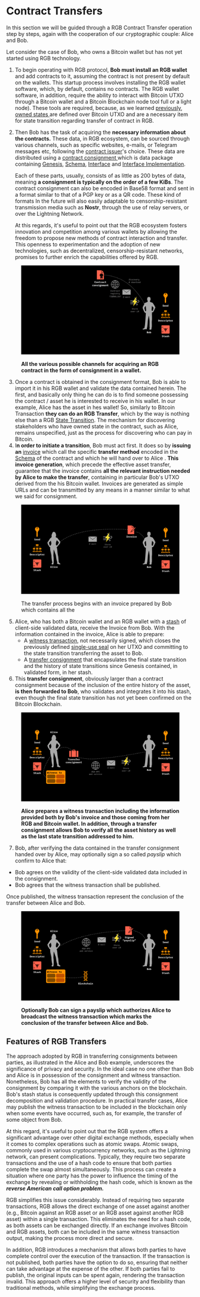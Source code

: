 # Contract Transfers

In this section we will be guided through a RGB Contract Transfer operation step by steps, again with the cooperation of our cryptographic couple:  Alice and Bob.

Let consider the case of Bob, who owns a Bitcoin wallet but has not yet started using RGB technology.&#x20;

1. To begin operating with RGB protocol, **Bob must install an RGB wallet** and add contracts to it, assuming the contract is not present by default on the wallets. This startup process involves installing the RGB wallet software, which, by default, contains no contracts. The RGB wallet software, in addition, require the ability to interact with Bitcoin UTXO through a Bitcoin wallet and a Bitcoin Blockchain node tool full or a light node). These tools are required, because, as we learned [previously](../rgb-state-and-operations/state-transitions.md#state-transitions-and-their-mechanics), [owned states ](glossary.md#owned-state)are defined over Bitcoin UTXO and are a necessary item for state transition regarding transfer of contract in RGB.
2.  Then Bob has the task of acquiring the **necessary information about the contracts.** These data, in RGB ecosystem,  can be sourced through various channels, such as specific websites, e-mails, or Telegram messages etc, following the [contract issuer](glossary.md#contract-participant)'s choice. These data are distributed using a [contract consignment ](glossary.md#consignment)which is data package containing [Genesis](glossary.md#genesis), [Schema](glossary.md#schema), [Interface](glossary.md#interface) and [Interface Implementation](glossary.md#interface-implementation).&#x20;

    Each of these parts, usually, consists of as little as 200 bytes of data, meaning **a consignment is typically on the order of a few KiBs**. The contract consignment can also be encoded in Base58 format and sent in a format similar to that of a PGP key or as a QR code.  These kind of formats In the future will also easily adaptable to censorship-resistant transmission media such as **Nostr**, through the use of relay servers, or over the Lightning Network.&#x20;

    At this regards, it's useful to point out that the RGB ecosystem fosters innovation and competition among various wallets by allowing the freedom to propose new methods of contract interaction and transfer. This openness to experimentation and the adoption of new technologies, such as decentralized, censorship-resistant networks, promises to further enrich the capabilities offered by RGB.&#x20;

<figure><img src="../.gitbook/assets/transfers_0.png" alt="Several channels to acquire an RGB contract in the wallet."><figcaption><p><strong>All the various possible channels for acquiring an RGB contract in the form of consignment in a wallet.</strong></p></figcaption></figure>

3. Once a contract is obtained in the consignment format, Bob is able to import it in his RGB wallet and validate the data contained herein. The first, and basically only thing he can do is to find someone possessing the contract / asset  he is interested to receive in his wallet. In our example, Alice has the asset in hes wallet! So, similarly to Bitcoin Transaction **they can do an RGB Transfer**, which by the way is nothing else than a RGB  [State Transition](glossary.md#state-transition). The mechanism for discovering stakeholders who have owned state in the contract, such as Alice, remains unspecified, just as the process for discovering who can pay in Bitcoin.
4. I**n order to initiate a transition**, Bob must act first. It does so by **issuing an** [invoice](glossary.md#invoice) which call the specific **transfer method** encoded in the [Schema](glossary.md#schema) of the contract and which he will hand over to Alice . **This invoice generation**, which precede the effective asset transfer, guarantee that the invoice contains **all the relevant instruction needed by Alice to make the transfer**,  containing in particular Bob's UTXO derived from the his Bitcoin wallet. Invoices are generated as simple URLs and can be transmitted by any means in a manner similar to what we said for consignment.&#x20;

<figure><img src="../.gitbook/assets/image.png" alt=""><figcaption><p>The transfer process begins with an invoice prepared by Bob which contains all the </p></figcaption></figure>

5. Alice, who has both a Bitcoin wallet and an RGB wallet with a [stash](glossary.md#stash) of client-side validated data, receive the Invoice from Bob. With the information contained in the invoice, Alice is able to prepare: &#x20;
   * A [witness transaction](glossary.md#witness-transaction), not necessarily signed, which closes the previously defined [single-use seal](glossary.md#single-use-seal) on her UTXO and committing to the state transition transferring the asset to Bob.
   * &#x20;A [transfer consignment](glossary.md#consignment) that encapsulates the final state transition and the history of state transitions since Genesis contained, in validated form, in her stash.&#x20;
6. This **transfer consignment**, obviously larger than a contract consignment because of the inclusion of the entire history of the asset, **is then forwarded to Bob**, who validates and integrates it into his stash, even though the final state transition has not yet been confirmed on the Bitcoin Blockchain.&#x20;

<figure><img src="../.gitbook/assets/image (3).png" alt=""><figcaption><p><strong>Alice prepares a witness transaction including the information provided both by Bob's invoice and those coming from her RGB and Bitcoin wallet. In addition, through a transfer consignment allows Bob to verify all the asset history as well as the last state transition addressed to him.</strong></p></figcaption></figure>

7. Bob, after verifying the data contained in the transfer consignment handed over by Alice, may optionally sign a so called _payslip_ which confirm to Alice that:

* Bob agrees on the validity  of the client-side validated data included in the consignment.&#x20;
* Bob agrees that the witness transaction shall be published.&#x20;

Once published, the witness transaction represent the conclusion of the transfer between Alice and Bob. &#x20;

<figure><img src="../.gitbook/assets/image (2).png" alt=""><figcaption><p><strong>Optionally Bob can sign a payslip which authorizes Alice to broadcast the witness transaction which marks the conclusion of the transfer between Alice and Bob.</strong></p></figcaption></figure>

## Features of RGB Transfers

The approach adopted by RGB in transferring consignments between parties, as illustrated in the Alice and Bob example, underscores the significance of privacy and security. In the ideal case no one other than Bob and Alice is in possession of the consignment and witness transaction. Nonetheless, Bob has all the elements to verify the validity of the consignment by comparing it with the various anchors on the blockchain. Bob's stash status is consequently updated through this consignment decomposition and validation procedure. In practical transfer cases, Alice may publish the witness transaction to be included in the blockchain only when some events have occurred, such as, for example, the transfer of some object from Bob.

At this regard, it's useful to point out that the RGB system offers a significant advantage over other digital exchange methods, especially when it comes to complex operations such as atomic swaps. Atomic swaps, commonly used in various cryptocurrency networks, such as the Lightning network, can present complications. Typically, they require two separate transactions and the use of a hash code to ensure that both parties complete the swap almost simultaneously. This process can create a situation where one party has the power to influence the timing of the exchange by revealing or withholding the hash code, which is known as the _**reverse American call option problem.**_

RGB simplifies this issue considerably. Instead of requiring two separate transactions, RGB allows the direct exchange of one asset against another (e.g., Bitcoin against an RGB asset or an RGB asset against another RGB asset) within a single transaction. This eliminates the need for a hash code, as both assets can be exchanged directly. If an exchange involves Bitcoin and RGB assets, both can be included in the same witness transaction output, making the process more direct and secure.

In addition, RGB introduces a mechanism that allows both parties to have complete control over the execution of the transaction. If the transaction is not published, both parties have the option to do so, ensuring that neither can take advantage at the expense of the other. If both parties fail to publish, the original inputs can be spent again, rendering the transaction invalid. This approach offers a higher level of security and flexibility than traditional methods, while simplifying the exchange process.

